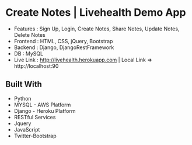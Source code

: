 # Create Notes | Livehealth Demo App

* Features : Sign Up, Login, Create Notes, Share Notes, Update Notes, Delete Notes
* Frontend : HTML, CSS, jQuery, Bootstrap
* Backend : Django, DjangoRestFramework
* DB : MySQL 
* Live Link : http://livehealth.herokuapp.com | Local Link => http://localhost:90

## Built With

* Python
* MYSQL - AWS Platform
* Django - Heroku Platform
* RESTful Services
* Jquery
* JavaScript
* Twitter-Bootstrap